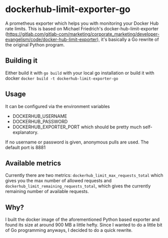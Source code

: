 # dockerhub-limit-exporter-go

A prometheus exporter which helps you with monitoring your Docker Hub rate limits.
This is based on Michael Friedrich's docker-hub-limit-exporter (https://gitlab.com/gitlab-com/marketing/corporate_marketing/developer-evangelism/code/docker-hub-limit-exporter), it's basically a Go rewrite of the original Python program.

## Building it

Either build it with `go build` with your local go installation or build it with docker `docker build -t dockerhub-limit-exporter-go`

## Usage

It can be configured via the environment variables
* DOCKERHUB_USERNAME
* DOCKERHUB_PASSWORD
* DOCKERHUB_EXPORTER_PORT
which should be pretty much self-explanatory.

If no username or password is given, anonymous pulls are used. The default port is 8881

## Available metrics

Currently there are two metrics: `dockerhub_limit_max_requests_total` which gives you the max number of allowed requests and `dockerhub_limit_remaining_requests_total`, which gives the currently remaining number of available requests.

## Why?

I built the docker image of the aforementioned Python based exporter and found its size at around 900 MB a little hefty. Since I wanted to do a little bit of Go programming anyways, I decided to do a quick rewrite.
